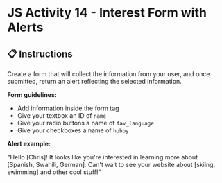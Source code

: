# JS Activity 14 - Interest Form with Alerts

## 📋 Instructions

Create a form that will collect the information from your user, and once submitted, return an alert reflecting the selected information. 

<b>Form guidelines:</b>

- Add information inside the form tag
- Give your  textbox an ID of `name`
- Give your radio buttons a name of `fav_language`
- Give your checkboxes a name of `hobby`

<b>Alert example: </b>

"Hello [Chris]! It looks like you're interested in learning more about [Spanish, Swahili, German]. Can't wait to see your website about [skiing, swimming] and other cool stuff!"